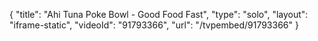 {
    "title": "Ahi Tuna Poke Bowl - Good Food Fast",
    "type": "solo",
    "layout": "iframe-static",
    "videoId": "91793366",
    "url": "\/tvpembed\/91793366"
}